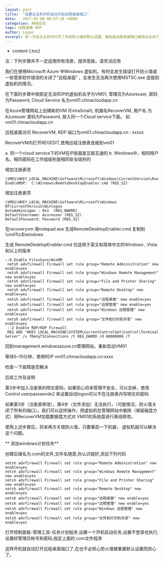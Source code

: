 ```yaml
---
layout: post
title:  "设置云主机开机自动开启远程桌面端口"
date:   2017-03-08 08:07:18 +0800
categories: 网络日志
tags: 远程桌面 RDP
author: Logan
excerpt: 有一次在云主机中打开了系统防火墙的默认设置，谁知道远程桌面端口被自动关闭了，在想打开就难了，所以做了这个教程，用了计划任务，系统启动自动打开远程桌面端口！
---
```


* content
{:toc}

注：下列步骤并不一定适用所有场景，提供思路，请灵活应用

我们在使用Microsoft Azure 中Windows 虚拟机，有时会发生错误打开防火墙或一些管家软件错误的关闭了“远程桌面” ，会发生无法再次使用MSTSC.exe 连接到虚拟机的情况。

在下面的步骤中我假定无法RDP的虚拟机名字为VM01, 管理员为Azureuser, 密码为Password, Cloud Service 名为vm01.chinacloudapp.cn

在Azure管理网站上创建新的VM (ExtraSmall), 机器名RecoverVM, 用户名 为Azureuser 密码为Password, 放入同一个Cloud service下面。 如 vm01.chinacloudapp.cn

远程桌面访问 RecoverVM, RDP 端口为vm01.chinacloudapp.cn : xxxxx

RecoverVM内打开REGEDIT,使用远程注册表连接到vm01

a. 同一个cloud service下的VM在IP层面是互联互通的
b. Windows中，相同用户名，相同密码在工作组级别是相同安全级别的

增加注册表项

    \VM01\HKEY_LOCAL_MACHINE\Software\Microsoft\Windows\CurrentVersion\Run
    EnableRDP:  C:\Windows\RemoteDesktopEnabler.cmd (REG_SZ)

增加注册表项

    \VM01\HKEY_LOCAL_MACHINE\Software\Microsoft\Windows NT\CurrentVersion\Winlogon
    AutoAdminLogon : 0x1  (REG_DWORD)
    DefaultUsername: Azureuser (REG_SZ)
    DefaultPassword: Password (REG_SZ)

在recoveryvm  用notepad.exe 生成RemoteDesktopEnabler.cmd 复制到 \\vm01\c$\windows

生成 RemoteDesktopEnabler.cmd 仅适用于英文和简体中文的Windows , Vista 和以上的版本

```shell
::0.Enable Fileshare/WinRM
 netsh advfirewall Firewall set rule group="Remote Administration" new enable=yes
 netsh advfirewall Firewall set rule group="Windows Remote Management" new enable=yes
 netsh advfirewall Firewall set rule group="File and Printer Sharing" new enable=yes
 netsh advfirewall firewall set rule group="Remote Desktop" new enable=yes
 netsh advfirewall firewall set rule group="远程桌面" new enable=yes
 netsh advfirewall firewall set rule group="远程管理" new enable=yes
 netsh advfirewall firewall set rule group="Windows 远程管理" new enable=yes
 netsh advfirewall firewall set rule group="文件和打印机共享" new enable=yes
 ::2 Enable RDP/RDP Firewall
 REG ADD "HKEY_LOCAL_MACHINE\SYSTEM\CurrentControlSet\Control\Terminal Server" /v fDenyTSConnections /t REG_DWORD /d 00000000 /f
```

回到management.windowsazure.cn管理网站，重新启动VM01

等待5~10分钟，使用RDP vm01.chinacloudapp.cn:xxxx

检查一下故障是否解决

后续工作及说明

第3步中加入注册表的明文密码，如果担心将来管理不安全，可以去掉，使用Control userpasswords2 来设置自动logon可以不在注册表内写明文的密码

如果第3步（注册表修改），第4步（文件添加）无法执行，（可能情况，防火墙关闭了所有的端口）。我们可以这样操作。把虚拟机在管理网站中删除（保留磁盘方式）用RecoverVM加载数据盘方式对 VM01的系统盘进行离线修改。

使用上述步骤后，将来再次关错防火墙，只要重启一下机器， 虚拟机就可以解决这个问题。

** 添加windows计划任务**

创建后缀名为.com的文件,文件名随意,你认识就好,添加下列代码

```shell
netsh advfirewall Firewall set rule group="Remote Administration" new enable=yes
netsh advfirewall Firewall set rule group="Windows Remote Management" new enable=yes
netsh advfirewall Firewall set rule group="File and Printer Sharing" new enable=yes
netsh advfirewall Firewall set rule group="Remote Desktop" new enable=yes
netsh advfirewall Firewall set rule group="远程桌面" new enable=yes
netsh advfirewall Firewall set rule group="远程管理" new enable=yes
netsh advfirewall Firewall set rule group="Windows 远程管理" new enable=yes
netsh advfirewall Firewall set rule group="文件和打印机共享" new enable=yes
```

打开控制面板-管理工具-任务计划程序,设置一个开机启动任务,设置不登录也执行,设置好管理员帐号和密码,指定上面的.com文件程序

这样开机就自动打开远程桌面端口了,在也不必担心防火墙被重置默认设置而担心了。
